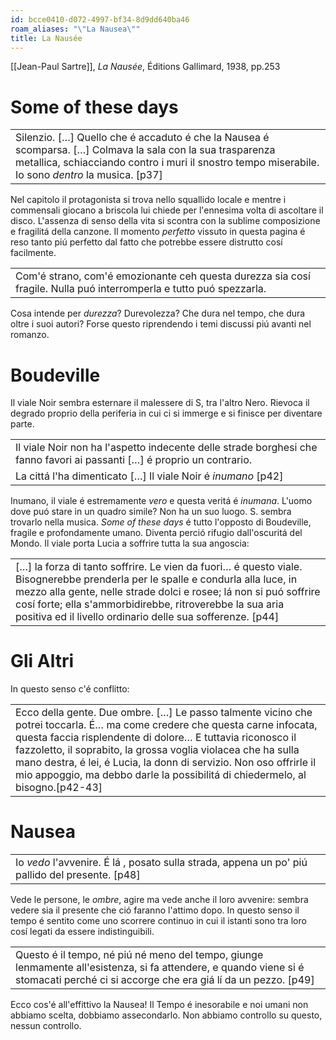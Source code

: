 ```yaml
---
id: bcce0410-d072-4997-bf34-8d9dd640ba46
roam_aliases: "\"La Nausea\""
title: La Nausée
---
```


[[Jean-Paul Sartre]], *La Nausée*, Éditions Gallimard, 1938, pp.253

# Some of these days

|  |
|----|
| Silenzio. \[…\] Quello che é accaduto é che la Nausea é scomparsa. \[…\] Colmava la sala con la sua trasparenza metallica, schiacciando contro i muri il snostro tempo miserabile. Io sono *dentro* la musica. \[p37\] |

Nel capitolo il protagonista si trova nello squallido locale e mentre i commensali giocano a briscola lui chiede per l'ennesima volta di ascoltare il disco. L'assenza di senso della vita si scontra con la sublime composizione e fragilitá della canzone. Il momento *perfetto* vissuto in questa pagina é reso tanto piú perfetto dal fatto che potrebbe essere distrutto cosí facilmente.

|  |
|----|
| Com'é strano, com'é emozionante ceh questa durezza sia cosí fragile. Nulla puó interromperla e tutto puó spezzarla. |

Cosa intende per *durezza*? Durevolezza? Che dura nel tempo, che dura oltre i suoi autori? Forse questo riprendendo i temi discussi piú avanti nel romanzo.

# Boudeville

Il viale Noir sembra esternare il malessere di S, tra l'altro Nero. Rievoca il degrado proprio della periferia in cui ci si immerge e si finisce per diventare parte.

|  |
|----|
| Il viale Noir non ha l'aspetto indecente delle strade borghesi che fanno favori ai passanti \[…\] é proprio un contrario. |
| La cittá l'ha dimenticato \[…\] Il viale Noir é *inumano* \[p42\] |

Inumano, il viale é estremamente *vero* e questa veritá é *inumana*. L'uomo dove puó stare in un quadro simile? Non ha un suo luogo. S. sembra trovarlo nella musica. *Some of these days* é tutto l'opposto di Boudeville, fragile e profondamente umano. Diventa perció rifugio dall'oscuritá del Mondo. Il viale porta Lucia a soffrire tutta la sua angoscia:

|  |
|----|
| \[…\] la forza di tanto soffrire. Le vien da fuori… é questo viale. Bisognerebbe prenderla per le spalle e condurla alla luce, in mezzo alla gente, nelle strade dolci e rosee; lá non si puó soffrire cosí forte; ella s'ammorbidirebbe, ritroverebbe la sua aria positiva ed il livello ordinario delle sua sofferenze. \[p44\] |

# Gli Altri

In questo senso c'é conflitto:

|  |
|----|
| Ecco della gente. Due ombre. \[…\] Le passo talmente vicino che potrei toccarla. É… ma come credere che questa carne infocata, questa faccia risplendente di dolore… E tuttavia riconosco il fazzoletto, il soprabito, la grossa voglia violacea che ha sulla mano destra, é lei, é Lucia, la donn di servizio. Non oso offrirle il mio appoggio, ma debbo darle la possibilitá di chiedermelo, al bisogno.\[p42-43\] |

# Nausea

|  |
|----|
| Io *vedo* l'avvenire. É lá , posato sulla strada, appena un po' piú pallido del presente. \[p48\] |

Vede le persone, le *ombre*, agire ma vede anche il loro avvenire: sembra vedere sia il presente che ció faranno l'attimo dopo. In questo senso il tempo é sentito come uno scorrere continuo in cui il istanti sono tra loro cosí legati da essere indistinguibili.

|  |
|----|
| Questo é il tempo, né piú né meno del tempo, giunge lenmamente all'esistenza, si fa attendere, e quando viene si é stomacati perché ci si accorge che era giá lí da un pezzo. \[p49\] |

Ecco cos'é all'effittivo la Nausea! Il Tempo é inesorabile e noi umani non abbiamo scelta, dobbiamo assecondarlo. Non abbiamo controllo su questo, nessun controllo.
